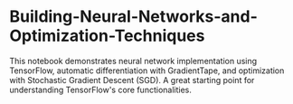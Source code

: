 # Building-Neural-Networks-and-Optimization-Techniques
This notebook demonstrates neural network implementation using TensorFlow, automatic differentiation with GradientTape, and optimization with Stochastic Gradient Descent (SGD). A great starting point for understanding TensorFlow's core functionalities.
